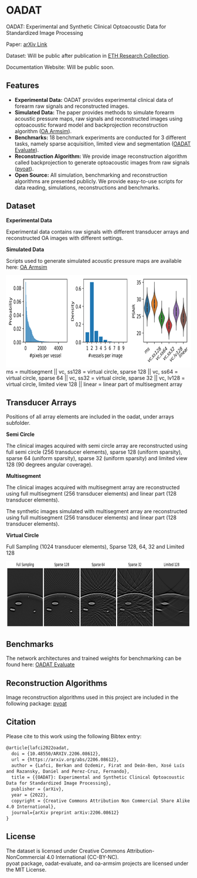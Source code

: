 OADAT
=======================================================

OADAT: Experimental and Synthetic Clinical Optoacoustic Data for Standardized Image Processing

Paper: [arXiv Link](https://arxiv.org/abs/2206.08612)

Dataset: Will be public after publication in [ETH Research Collection](https://www.research-collection.ethz.ch/handle/20.500.11850/551512).

Documentation Website: Will be public soon.

Features
-------------------------------------------------------
- **Experimental Data:** OADAT provides experimental clinical data of forearm raw signals and reconstructed images.
- **Simulated Data:** The paper provides methods to simulate forearm acoustic pressure maps, raw signals and reconstructed images using optoacoustic forward model and backprojection reconstruction algorithm ([OA Armsim](https://renkulab.io/gitlab/firat.ozdemir/oa-armsim)). 
- **Benchmarks:** 18 benchmark experiments are conducted for 3 different tasks, namely sparse acquisition, limited view and segmentation ([OADAT Evaluate](https://renkulab.io/gitlab/firat.ozdemir/oadat-evaluate)).   
- **Reconstruction Algorithm:** We provide image reconstruction algorithm called backprojection to generate optoacoustic images from raw signals ([pyoat](https://github.com/berkanlafci/pyoat)).  
- **Open Source:** All simulation, benchmarking and reconstruction algorithms are presented publicly. We provide easy-to-use scripts for data reading, simulations, reconstructions and benchmarks.

Dataset
-------------------------------------------------------

**Experimental Data**  

Experimental data contains raw signals with different transducer arrays and reconstructed OA images with different settings.

**Simulated Data**  

Scripts used to generate simulated acoustic pressure maps are available here: [OA Armsim](https://renkulab.io/gitlab/firat.ozdemir/oa-armsim)

<img src="https://github.com/berkanlafci/oadat/blob/main/docs/images/simulatedDataStatistics_v1.png" width="1000" height="250">
ms = multisegment ||
vc, ss128 = virtual circle, sparse 128 ||
vc, ss64 = virtual circle, sparse 64 ||
vc, ss32 = virtual circle, sparse 32 ||
vc, lv128 = virtual circle, limited view 128 ||
linear = linear part of multisegment array

Transducer Arrays
-------------------------------------------------------

Positions of all array elements are included in the oadat, under arrays subfolder.

**Semi Circle**  

The clinical images acquired with semi circle array are reconstructed using full semi circle (256 transducer elements), sparse 128 (uniform sparsity), sparse 64 (uniform sparsity), sparse 32 (uniform sparsity) and limited view 128 (90 degrees angular coverage).

**Multisegment**  

The clinical images acquired with multisegment array are reconstructed using full multisegment (256 transducer elements) and linear part (128 transducer elements).

The synthetic images simulated with multisegment array are reconstructed using full multisegment (256 transducer elements) and linear part (128 transducer elements).

**Virtual Circle**  

Full Sampling (1024 transducer elements), Sparse 128, 64, 32 and Limited 128

<img src="https://github.com/berkanlafci/oadat/blob/main/docs/images/virtualRingImages_v1.png" width="1000" height="180">

Benchmarks
-------------------------------------------------------

The network architectures and trained weights for benchmarking can be found here: [OADAT Evaluate](https://renkulab.io/gitlab/firat.ozdemir/oadat-evaluate)

Reconstruction Algorithms
-------------------------------------------------------

Image reconstruction algorithms used in this project are included in the following package: [pyoat](https://github.com/berkanlafci/pyoat)

Citation
-------------------------------------------------------

Please cite to this work using the following Bibtex entry:
```
@article{lafci2022oadat,
  doi = {10.48550/ARXIV.2206.08612},
  url = {https://arxiv.org/abs/2206.08612},
  author = {Lafci, Berkan and Ozdemir, Firat and Deán-Ben, Xosé Luís and Razansky, Daniel and Perez-Cruz, Fernando},
  title = {{OADAT}: Experimental and Synthetic Clinical Optoacoustic Data for Standardized Image Processing},
  publisher = {arXiv},
  year = {2022},
  copyright = {Creative Commons Attribution Non Commercial Share Alike 4.0 International},
  journal={arXiv preprint arXiv:2206.08612}
}
```

License
-------------------------------------------------------
The dataset is licensed under Creative Commons Attribution-NonCommercial 4.0 International (CC-BY-NC).  
pyoat package, oadat-evaluate, and oa-armsim projects are licensed under the MIT License.
